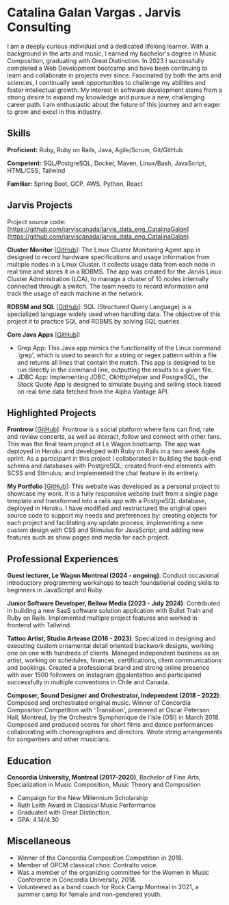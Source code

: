 # Catalina Galan Vargas . Jarvis Consulting

I am a deeply curious individual and a dedicated lifelong learner. With a background in the arts and music, I earned my bachelor's degree in Music Composition, graduating with Great Distinction. In 2023 I successfully completed a Web Development bootcamp and have been continuing to learn and collaborate in projects ever since. Fascinated by both the arts and sciences, I continually seek opportunities to challenge my abilities and foster intellectual growth. My interest in software development stems from a strong desire to expand my knowledge and pursue a new, challenging career path. I am enthusiastic about the future of this journey and am eager to grow and excel in this industry.

## Skills

**Proficient:** Ruby, Ruby on Rails, Java, Agile/Scrum, Git/GitHub

**Competent:** SQL/PostgreSQL, Docker, Maven, Linux/Bash, JavaScript, HTML/CSS, Tailwind

**Familiar:** Spring Boot, GCP, AWS, Python, React

## Jarvis Projects

Project source code: [https://github.com/jarviscanada/jarvis_data_eng_CatalinaGalan](https://github.com/jarviscanada/jarvis_data_eng_CatalinaGalan)


**Cluster Monitor** [[GitHub](https://github.com/jarviscanada/jarvis_data_eng_CatalinaGalan/tree/master/linux_sql)]: The Linux Cluster Monitoring Agent app is designed to record hardware specifications and usage information from multiple nodes in a Linux Cluster. It collects usage data from each node in real time and stores it in a RDBMS. The app was created for the Jarvis Linux Cluster Administration (LCA), to manage a cluster of 10 nodes internally connected through a switch. The team needs to record information and track the usage of each machine in the network.

**RDBSM and SQL** [[GitHub](https://github.com/jarviscanada/jarvis_data_eng_CatalinaGalan/tree/master/sql)]: SQL (Structured Query Language) is a specialized language widely used when handling data. The objective of this project it to practice SQL and RDBMS by solving SQL queries.

**Core Java Apps** [[GitHub](https://github.com/jarviscanada/jarvis_data_eng_CatalinaGalan/tree/master/core_java)]:
      
  - Grep App: This Java app mimics the functionality of the Linux command 'grep', which is used to search for a string or regex pattern within a file and returns all lines that contain the match. This app is designed to be run directly in the command line, outputting the results to a given file.
  - JDBC App: Implementing JDBC, OkHttpHelper and PostgreSQL, the Stock Quote App is designed to simulate buying and selling stock based on real time data fetched from the Alpha Vantage API.


## Highlighted Projects
**Frontrow** [[GitHub](https://github.com/catagalan-mtl/frontrow-cat)]: Frontrow is a social platform where fans can find, rate and review concerts, as well as interact, follow and connect with other fans. This was the final team project at Le Wagon bootcamp. The app was deployed in Heroku and developed with Ruby on Rails in a two week Agile sprint. As a participant in this project I collaborated in building the back-end schema and databases with PostgreSQL; created front-end elements with SCSS and Stimulus; and implemented the chat feature in its entirety.

**My Portfolio** [[GitHub](https://github.com/catagalan-mtl/my-portfolio)]: This website was developed as a personal project to showcase my work. It is a fully responsive website built from a single page template and transformed into a rails app with a PostgreSQL database, deployed in Heroku. I have modified and restructured the original open source code to support my needs and preferences by: creating objects for each project and facilitating any update process; implementing a new custom design with CSS and Stimulus for JavaScript; and adding new features such as show pages and media for each project.


## Professional Experiences

**Guest lecturer, Le Wagon Montreal (2024 - ongoing)**: Conduct occasional introductory programming workshops to teach foundational coding skills to beginners in JavaScript and Ruby.

**Junior Software Developer, Bellow Media (2023 - July 2024)**: Contributed in building a new SaaS software solution application with Bullet Train and Ruby on Rails. Implemented multiple project features and worked in frontend with Tailwind.

**Tattoo Artist, Studio Artease (2016 - 2023)**: Specialized in designing and executing custom ornamental detail oriented blackwork designs, working one on one with hundreds of clients. Managed independent business as an artist, working on schedules, finances, certifications, client communications and bookings. Created a professional brand and strong online presence with over 1500 followers on Instagram @galantattoo and participated successfully in multiple conventions in Chile and Canada.

**Composer, Sound Designer and Orchestrator, Independent (2018 - 2022)**: Composed and orchestrated original music. Winner of Concordia Composition Competition with 'Transition', premiered at Oscar Peterson Hall, Montreal, by the Orchestre Symphonique de l'Isle (OSI) in March 2018. Composed and produced scores for short films and dance performances collaborating with choreographers and directors. Wrote string arrangements for songwriters and other musicians.


## Education
**Concordia University, Montreal (2017-2020)**, Bachelor of Fine Arts, Specialization in Music Composition, Music Theory and Composition
- Campaign for the New Millennium Scholarship
- Ruth Leith Award in Classical Music Performance
- Graduated with Great Distinction.
- GPA: 4.14/4.30


## Miscellaneous
- Winner of the Concordia Composition Competition in 2018.
- Member of OPCM classical choir. Contralto voice.
- Was a member of the organizing committee for the Women in Music Conference in Concordia University, 2018.
- Volunteered as a band coach for Rock Camp Montreal in 2021, a summer camp for female and non-gendered youth.